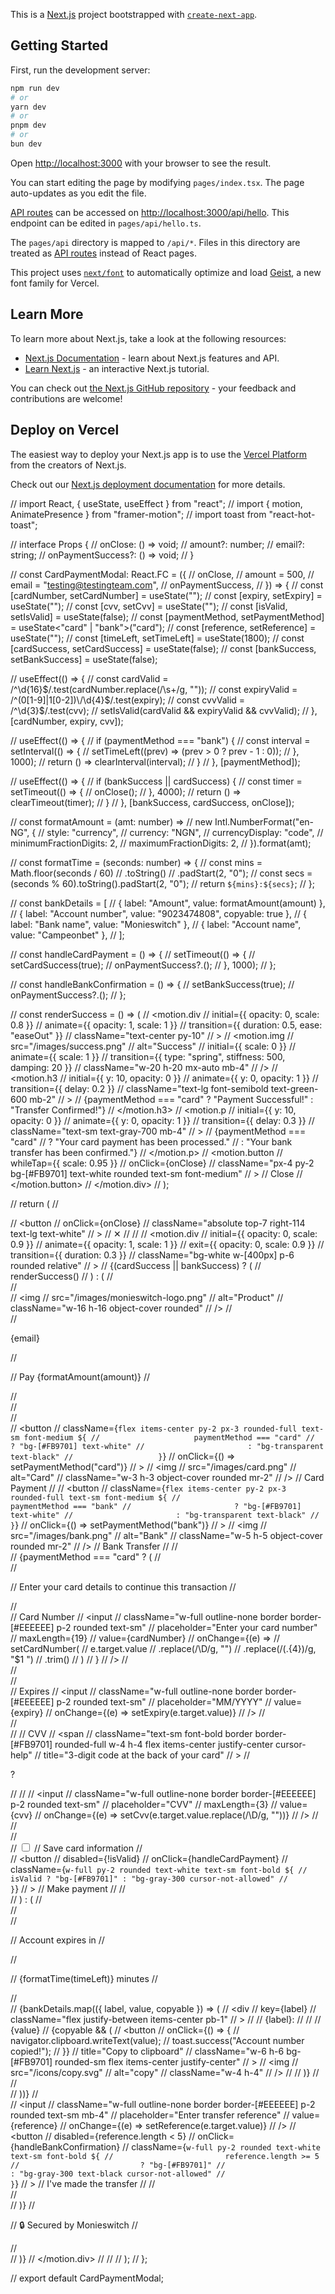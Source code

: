 This is a [Next.js](https://nextjs.org) project bootstrapped with [`create-next-app`](https://nextjs.org/docs/pages/api-reference/create-next-app).

## Getting Started

First, run the development server:

```bash
npm run dev
# or
yarn dev
# or
pnpm dev
# or
bun dev
```

Open [http://localhost:3000](http://localhost:3000) with your browser to see the result.

You can start editing the page by modifying `pages/index.tsx`. The page auto-updates as you edit the file.

[API routes](https://nextjs.org/docs/pages/building-your-application/routing/api-routes) can be accessed on [http://localhost:3000/api/hello](http://localhost:3000/api/hello). This endpoint can be edited in `pages/api/hello.ts`.

The `pages/api` directory is mapped to `/api/*`. Files in this directory are treated as [API routes](https://nextjs.org/docs/pages/building-your-application/routing/api-routes) instead of React pages.

This project uses [`next/font`](https://nextjs.org/docs/pages/building-your-application/optimizing/fonts) to automatically optimize and load [Geist](https://vercel.com/font), a new font family for Vercel.

## Learn More

To learn more about Next.js, take a look at the following resources:

- [Next.js Documentation](https://nextjs.org/docs) - learn about Next.js features and API.
- [Learn Next.js](https://nextjs.org/learn-pages-router) - an interactive Next.js tutorial.

You can check out [the Next.js GitHub repository](https://github.com/vercel/next.js) - your feedback and contributions are welcome!

## Deploy on Vercel

The easiest way to deploy your Next.js app is to use the [Vercel Platform](https://vercel.com/new?utm_medium=default-template&filter=next.js&utm_source=create-next-app&utm_campaign=create-next-app-readme) from the creators of Next.js.

Check out our [Next.js deployment documentation](https://nextjs.org/docs/pages/building-your-application/deploying) for more details.


// import React, { useState, useEffect } from "react";
// import { motion, AnimatePresence } from "framer-motion";
// import toast from "react-hot-toast";

// interface Props {
//   onClose: () => void;
//   amount?: number;
//   email?: string;
//   onPaymentSuccess?: () => void;
// }

// const CardPaymentModal: React.FC<Props> = ({
//   onClose,
//   amount = 500,
//   email = "testing@testingteam.com",
//   onPaymentSuccess,
// }) => {
//   const [cardNumber, setCardNumber] = useState("");
//   const [expiry, setExpiry] = useState("");
//   const [cvv, setCvv] = useState("");
//   const [isValid, setIsValid] = useState(false);
//   const [paymentMethod, setPaymentMethod] = useState<"card" | "bank">("card");
//   const [reference, setReference] = useState("");
//   const [timeLeft, setTimeLeft] = useState(1800);
//   const [cardSuccess, setCardSuccess] = useState(false);
//   const [bankSuccess, setBankSuccess] = useState(false);

//   useEffect(() => {
//     const cardValid = /^\d{16}$/.test(cardNumber.replace(/\s+/g, ""));
//     const expiryValid = /^(0[1-9]|1[0-2])\/\d{4}$/.test(expiry);
//     const cvvValid = /^\d{3}$/.test(cvv);
//     setIsValid(cardValid && expiryValid && cvvValid);
//   }, [cardNumber, expiry, cvv]);

//   useEffect(() => {
//     if (paymentMethod === "bank") {
//       const interval = setInterval(() => {
//         setTimeLeft((prev) => (prev > 0 ? prev - 1 : 0));
//       }, 1000);
//       return () => clearInterval(interval);
//     }
//   }, [paymentMethod]);

//   useEffect(() => {
//     if (bankSuccess || cardSuccess) {
//       const timer = setTimeout(() => {
//         onClose();
//       }, 4000);
//       return () => clearTimeout(timer);
//     }
//   }, [bankSuccess, cardSuccess, onClose]);

//   const formatAmount = (amt: number) =>
//     new Intl.NumberFormat("en-NG", {
//       style: "currency",
//       currency: "NGN",
//       currencyDisplay: "code",
//       minimumFractionDigits: 2,
//       maximumFractionDigits: 2,
//     }).format(amt);

//   const formatTime = (seconds: number) => {
//     const mins = Math.floor(seconds / 60)
//       .toString()
//       .padStart(2, "0");
//     const secs = (seconds % 60).toString().padStart(2, "0");
//     return `${mins}:${secs}`;
//   };

//   const bankDetails = [
//     { label: "Amount", value: formatAmount(amount) },
//     { label: "Account number", value: "9023474808", copyable: true },
//     { label: "Bank name", value: "Monieswitch" },
//     { label: "Account name", value: "Campeonbet" },
//   ];

//   const handleCardPayment = () => {
//     setTimeout(() => {
//       setCardSuccess(true);
//       onPaymentSuccess?.();
//     }, 1000);
//   };

//   const handleBankConfirmation = () => {
//     setBankSuccess(true);
//     onPaymentSuccess?.();
//   };

//   const renderSuccess = () => (
//     <motion.div
//       initial={{ opacity: 0, scale: 0.8 }}
//       animate={{ opacity: 1, scale: 1 }}
//       transition={{ duration: 0.5, ease: "easeOut" }}
//       className="text-center py-10"
//     >
//       <motion.img
//         src="/images/success.png"
//         alt="Success"
//         initial={{ scale: 0 }}
//         animate={{ scale: 1 }}
//         transition={{ type: "spring", stiffness: 500, damping: 20 }}
//         className="w-20 h-20 mx-auto mb-4"
//       />
//       <motion.h3
//         initial={{ y: 10, opacity: 0 }}
//         animate={{ y: 0, opacity: 1 }}
//         transition={{ delay: 0.2 }}
//         className="text-lg font-semibold text-green-600 mb-2"
//       >
//         {paymentMethod === "card" ? "Payment Successful!" : "Transfer Confirmed!"}
//       </motion.h3>
//       <motion.p
//         initial={{ y: 10, opacity: 0 }}
//         animate={{ y: 0, opacity: 1 }}
//         transition={{ delay: 0.3 }}
//         className="text-sm text-gray-700 mb-4"
//       >
//         {paymentMethod === "card"
//           ? "Your card payment has been processed."
//           : "Your bank transfer has been confirmed."}
//       </motion.p>
//       <motion.button
//         whileTap={{ scale: 0.95 }}
//         onClick={onClose}
//         className="px-4 py-2 bg-[#FB9701] text-white rounded text-sm font-medium"
//       >
//         Close
//       </motion.button>
//     </motion.div>
//   );

//   return (
//     <div className="fixed inset-0 bg-black/40 backdrop-blur-sm z-1100 flex items-center justify-center">
//       <button
//         onClick={onClose}
//         className="absolute top-7 right-114 text-lg text-white"
//       >
//         ✕
//       </button>
//       <AnimatePresence>
//         <motion.div
//           initial={{ opacity: 0, scale: 0.9 }}
//           animate={{ opacity: 1, scale: 1 }}
//           exit={{ opacity: 0, scale: 0.9 }}
//           transition={{ duration: 0.3 }}
//           className="bg-white w-[400px] p-6 rounded relative"
//         >
//           {(cardSuccess || bankSuccess) ? (
//             renderSuccess()
//           ) : (
//             <div>
//               <div className="flex justify-between text-center mb-6">
//                 <img
//                   src="/images/monieswitch-logo.png"
//                   alt="Product"
//                   className="w-16 h-16 object-cover rounded"
//                 />
//                 <div>
//                   <p className="text-sm mt-2">{email}</p>
//                   <p className="text-xs text-end text-[#FB9701] font-medium">
//                     Pay {formatAmount(amount)}
//                   </p>
//                 </div>
//               </div>
//               <div className="flex justify-between p-2 mb-4 bg-[#FFF7F7] rounded-full">
//                 <button
//                   className={`flex items-center py-2 px-3 rounded-full text-sm font-medium ${
//                     paymentMethod === "card"
//                       ? "bg-[#FB9701] text-white"
//                       : "bg-transparent text-black"
//                   }`}
//                   onClick={() => setPaymentMethod("card")}
//                 >
//                   <img
//                     src="/images/card.png"
//                     alt="Card"
//                     className="w-3 h-3 object-cover rounded mr-2"
//                   />
//                   Card Payment
//                 </button>
//                 <button
//                   className={`flex items-center py-2 px-3 rounded-full text-sm font-medium ${
//                     paymentMethod === "bank"
//                       ? "bg-[#FB9701] text-white"
//                       : "bg-transparent text-black"
//                   }`}
//                   onClick={() => setPaymentMethod("bank")}
//                 >
//                   <img
//                     src="/images/bank.png"
//                     alt="Bank"
//                     className="w-5 h-5 object-cover rounded mr-2"
//                   />
//                   Bank Transfer
//                 </button>
//               </div>
//               {paymentMethod === "card" ? (
//                 <div className="space-y-4">
//                   <p className="mb-5 text-sm">
//                     Enter your card details to continue this transaction
//                   </p>
//                   <div>
//                     <label className="block text-xs mb-1">Card Number</label>
//                     <input
//                       className="w-full outline-none border border-[#EEEEEE] p-2 rounded text-sm"
//                       placeholder="Enter your card number"
//                       maxLength={19}
//                       value={cardNumber}
//                       onChange={(e) =>
//                         setCardNumber(
//                           e.target.value
//                             .replace(/\D/g, "")
//                             .replace(/(.{4})/g, "$1 ")
//                             .trim()
//                         )
//                       }
//                     />
//                   </div>
//                   <div className="flex gap-2">
//                     <div className="flex-1">
//                       <label className="block text-xs mb-1">Expires</label>
//                       <input
//                         className="w-full outline-none border border-[#EEEEEE] p-2 rounded text-sm"
//                         placeholder="MM/YYYY"
//                         value={expiry}
//                         onChange={(e) => setExpiry(e.target.value)}
//                       />
//                     </div>
//                     <div className="flex-1">
//                       <label className="text-xs mb-1 flex items-center gap-1">
//                         CVV
//                         <span
//                           className="text-sm font-bold border border-[#FB9701] rounded-full w-4 h-4 flex items-center justify-center cursor-help"
//                           title="3-digit code at the back of your card"
//                         >
//                           <p className="text-[#FB9701]">?</p>
//                         </span>
//                       </label>
//                       <input
//                         className="w-full outline-none border border-[#EEEEEE] p-2 rounded text-sm"
//                         placeholder="CVV"
//                         maxLength={3}
//                         value={cvv}
//                         onChange={(e) => setCvv(e.target.value.replace(/\D/g, ""))}
//                       />
//                     </div>
//                   </div>
//                   <div className="flex items-center">
//                     <input type="checkbox" className="mr-2 accent-[#FB9701]" />
//                     <label className="text-xs">Save card information</label>
//                   </div>
//                   <button
//                     disabled={!isValid}
//                     onClick={handleCardPayment}
//                     className={`w-full py-2 rounded text-white text-sm font-bold ${
//                       isValid ? "bg-[#FB9701]" : "bg-gray-300 cursor-not-allowed"
//                     }`}
//                   >
//                     Make payment
//                   </button>
//                 </div>
//               ) : (
//                 <div className="space-y-4 text-sm">
//                   <div className="p-4 rounded bg-[#FFF7F7] border border-dotted border-[#FFF7F7]">
//                     <p className="text-center text-xs font-medium mb-1">
//                       Account expires in
//                     </p>
//                     <p className="text-center text-2xl font-semibold mb-4">
//                       {formatTime(timeLeft)} minutes
//                     </p>
//                     <div className="space-y-3 text-sm mb-4">
//                       {bankDetails.map(({ label, value, copyable }) => (
//                         <div
//                           key={label}
//                           className="flex justify-between items-center pb-1"
//                         >
//                           <span className="font-medium text-gray-700">
//                             {label}:
//                           </span>
//                           <span className="font-semibold text-right text-black flex items-center gap-1">
//                             {value}
//                             {copyable && (
//                               <button
//                                 onClick={() => {
//                                   navigator.clipboard.writeText(value);
//                                   toast.success("Account number copied!");
//                                 }}
//                                 title="Copy to clipboard"
//                                 className="w-6 h-6 bg-[#FB9701] rounded-sm flex items-center justify-center"
//                               >
//                                 <img
//                                   src="/icons/copy.svg"
//                                   alt="copy"
//                                   className="w-4 h-4"
//                                 />
//                               </button>
//                             )}
//                           </span>
//                         </div>
//                       ))}
//                     </div>
//                     <input
//                       className="w-full outline-none border border-[#EEEEEE] p-2 rounded text-sm mb-4"
//                       placeholder="Enter transfer reference"
//                       value={reference}
//                       onChange={(e) => setReference(e.target.value)}
//                     />
//                     <button
//                       disabled={reference.length < 5}
//                       onClick={handleBankConfirmation}
//                       className={`w-full py-2 rounded text-white text-sm font-bold ${
//                         reference.length >= 5
//                           ? "bg-[#FB9701]"
//                           : "bg-gray-300 text-black cursor-not-allowed"
//                       }`}
//                     >
//                       I've made the transfer
//                     </button>
//                   </div>
//                 </div>
//               )}
//               <p className="text-center text-xs mt-4 text-gray-500">
//                 🔒 Secured by Monieswitch
//               </p>
//             </div>
//           )}
//         </motion.div>
//       </AnimatePresence>
//     </div>
//   );
// };

// export default CardPaymentModal;

